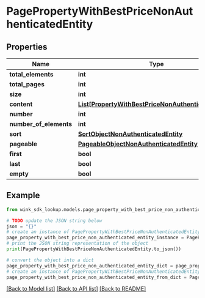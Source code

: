 # PagePropertyWithBestPriceNonAuthenticatedEntity


## Properties

Name | Type | Description | Notes
------------ | ------------- | ------------- | -------------
**total_elements** | **int** |  | [optional] 
**total_pages** | **int** |  | [optional] 
**size** | **int** |  | [optional] 
**content** | [**List[PropertyWithBestPriceNonAuthenticatedEntity]**](PropertyWithBestPriceNonAuthenticatedEntity.md) |  | [optional] 
**number** | **int** |  | [optional] 
**number_of_elements** | **int** |  | [optional] 
**sort** | [**SortObjectNonAuthenticatedEntity**](SortObjectNonAuthenticatedEntity.md) |  | [optional] 
**pageable** | [**PageableObjectNonAuthenticatedEntity**](PageableObjectNonAuthenticatedEntity.md) |  | [optional] 
**first** | **bool** |  | [optional] 
**last** | **bool** |  | [optional] 
**empty** | **bool** |  | [optional] 

## Example

```python
from wink_sdk_lookup.models.page_property_with_best_price_non_authenticated_entity import PagePropertyWithBestPriceNonAuthenticatedEntity

# TODO update the JSON string below
json = "{}"
# create an instance of PagePropertyWithBestPriceNonAuthenticatedEntity from a JSON string
page_property_with_best_price_non_authenticated_entity_instance = PagePropertyWithBestPriceNonAuthenticatedEntity.from_json(json)
# print the JSON string representation of the object
print(PagePropertyWithBestPriceNonAuthenticatedEntity.to_json())

# convert the object into a dict
page_property_with_best_price_non_authenticated_entity_dict = page_property_with_best_price_non_authenticated_entity_instance.to_dict()
# create an instance of PagePropertyWithBestPriceNonAuthenticatedEntity from a dict
page_property_with_best_price_non_authenticated_entity_from_dict = PagePropertyWithBestPriceNonAuthenticatedEntity.from_dict(page_property_with_best_price_non_authenticated_entity_dict)
```
[[Back to Model list]](../README.md#documentation-for-models) [[Back to API list]](../README.md#documentation-for-api-endpoints) [[Back to README]](../README.md)


